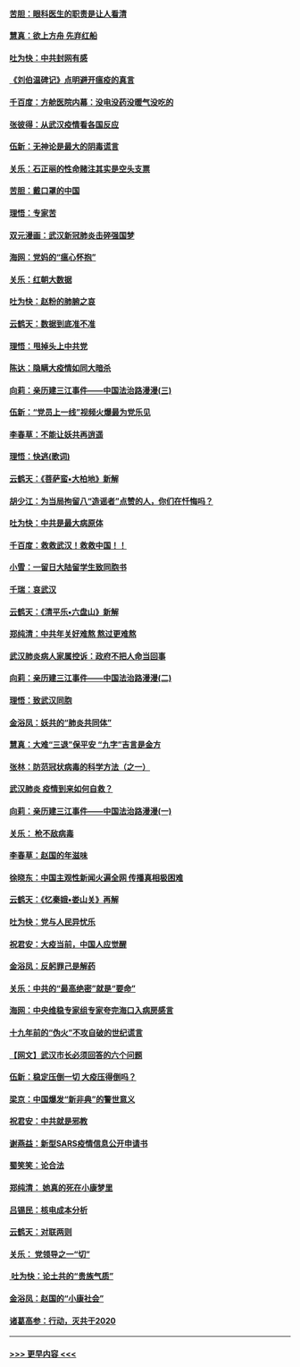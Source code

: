 #### [苦胆：眼科医生的职责是让人看清](../pages/nsc993/n11853840.md?t=02082131) 
#### [慧真：欲上方舟 先弃红船](../pages/nsc993/n11853483.md?t=02082131) 
#### [吐为快：中共封网有感](../pages/nsc993/n11852575.md?t=02082131) 
#### [《刘伯温碑记》点明避开瘟疫的真言](../pages/nsc993/n11852128.md?t=02082131) 
#### [千百度：方舱医院内幕：没电没药没暖气没吃的](../pages/nsc993/n11850211.md?t=02082131) 
#### [张彼得：从武汉疫情看各国反应](../pages/nsc993/n11850102.md?t=02082131) 
#### [伍新：无神论是最大的阴毒谎言](../pages/nsc993/n11846129.md?t=02082131) 
#### [关乐：石正丽的性命赌注其实是空头支票](../pages/nsc993/n11846109.md?t=02082131) 
#### [苦胆：戴口罩的中国](../pages/nsc993/n11845576.md?t=02082131) 
#### [理悟：专家苦](../pages/nsc993/n11845564.md?t=02082131) 
#### [双元漫画：武汉新冠肺炎击碎强国梦](../pages/nsc993/n11843320.md?t=02082131) 
#### [海网：党妈的“瘟心怀抱”](../pages/nsc993/n11840740.md?t=02082131) 
#### [关乐：红朝大数据](../pages/nsc993/n11840675.md?t=02082131) 
#### [吐为快：赵粉的肺腑之哀](../pages/nsc993/n11840618.md?t=02082131) 
#### [云鹤天：数据到底准不准](../pages/nsc993/n11840325.md?t=02082131) 
#### [理悟：甩掉头上中共党](../pages/nsc993/n11838826.md?t=02082131) 
#### [陈达：隐瞒大疫情如同大暗杀](../pages/nsc993/n11838771.md?t=02082131) 
#### [向莉：亲历建三江事件——中国法治路漫漫(三)](../pages/nsc993/n11831825.md?t=02082131) 
#### [伍新：“党员上一线”视频火爆最为党乐见](../pages/nsc993/n11838200.md?t=02082131) 
#### [李春草：不能让妖共再逍遥](../pages/nsc993/n11838102.md?t=02082131) 
#### [理悟：快逃(歌词)](../pages/nsc993/n11838083.md?t=02082131) 
#### [云鹤天：《菩萨蛮▪大柏地》新解](../pages/nsc993/n11838059.md?t=02082131) 
#### [胡少江：为当局拘留八“造谣者”点赞的人，你们在忏悔吗？](../pages/nsc993/n11836801.md?t=02082131) 
#### [吐为快：中共是最大病原体](../pages/nsc993/n11836748.md?t=02082131) 
#### [千百度：救救武汉！救救中国！！](../pages/nsc993/n11836145.md?t=02082131) 
#### [小雪：一留日大陆留学生致同胞书](../pages/nsc993/n11834624.md?t=02082131) 
#### [千瑞：哀武汉](../pages/nsc993/n11833647.md?t=02082131) 
#### [云鹤天：《清平乐▪六盘山》新解](../pages/nsc993/n11833611.md?t=02082131) 
#### [郑纯清：中共年关好难熬 熬过更难熬](../pages/nsc993/n11833489.md?t=02082131) 
#### [武汉肺炎病人家属控诉：政府不把人命当回事](../pages/nsc993/n11833205.md?t=02082131) 
#### [向莉：亲历建三江事件——中国法治路漫漫(二)](../pages/nsc993/n11829102.md?t=02082131) 
#### [理悟：致武汉同胞](../pages/nsc993/n11831522.md?t=02082131) 
#### [金浴凤：妖共的“肺炎共同体”](../pages/nsc993/n11829448.md?t=02082131) 
#### [慧真：大难“三退”保平安 “九字”吉言是金方](../pages/nsc993/n11829501.md?t=02082131) 
#### [张林：防范冠状病毒的科学方法（之一）](../pages/nsc993/n11828618.md?t=02082131) 
#### [武汉肺炎 疫情到来如何自救？](../pages/nsc993/n11827632.md?t=02082131) 
#### [向莉：亲历建三江事件——中国法治路漫漫(一)](../pages/nsc993/n11827190.md?t=02082131) 
#### [关乐： 枪不敌病毒](../pages/nsc993/n11826746.md?t=02082131) 
#### [李春草：赵国的年滋味](../pages/nsc993/n11826321.md?t=02082131) 
#### [徐晓东：中国主观性新闻火遍全网 传播真相极困难](../pages/nsc993/n11826508.md?t=02082131) 
#### [云鹤天：《忆秦娥▪娄山关》再解](../pages/nsc993/n11824682.md?t=02082131) 
#### [吐为快：党与人民异忧乐](../pages/nsc993/n11824660.md?t=02082131) 
#### [祝君安：大疫当前，中国人应觉醒](../pages/nsc993/n11821946.md?t=02082131) 
#### [金浴凤：反躬罪己是解药](../pages/nsc993/n11820280.md?t=02082131) 
#### [关乐：中共的“最高绝密”就是“要命”](../pages/nsc993/n11816946.md?t=02082131) 
#### [海网：中央维稳专家组专家夸完海口入病房感言](../pages/nsc993/n11815138.md?t=02082131) 
#### [十九年前的“伪火”不攻自破的世纪谎言](../pages/nsc993/n11813238.md?t=02082131) 
#### [【网文】武汉市长必须回答的六个问题](../pages/nsc993/n11813848.md?t=02082131) 
#### [伍新：稳定压倒一切 大疫压得倒吗？](../pages/nsc993/n11812634.md?t=02082131) 
#### [梁京：中国爆发“新非典”的警世意义](../pages/nsc993/n11812554.md?t=02082131) 
#### [祝君安：中共就是邪教](../pages/nsc993/n11812431.md?t=02082131) 
#### [谢燕益：新型SARS疫情信息公开申请书](../pages/nsc993/n11808840.md?t=02082131) 
#### [蜀笑笑：论合法](../pages/nsc993/n11808064.md?t=02082131) 
#### [郑纯清： 她真的死在小康梦里](../pages/nsc993/n11806623.md?t=02082131) 
#### [吕锡民：核电成本分析](../pages/nsc993/n11806284.md?t=02082131) 
#### [云鹤天：对联两则](../pages/nsc993/n11805957.md?t=02082131) 
#### [关乐： 党领导之一“切”](../pages/nsc993/n11804505.md?t=02082131) 
#### [ 吐为快：论土共的“贵族气质”](../pages/nsc993/n11804490.md?t=02082131) 
#### [金浴凤：赵国的“小康社会”](../pages/nsc993/n11804452.md?t=02082131) 
#### [诸葛高参：行动，灭共于2020](../pages/nsc993/n11804120.md?t=02082131) 

----
#### [ >>> 更早内容 <<< ](../indexes/nsc993-earlier.md)
